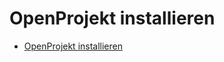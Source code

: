 # OpenProjekt installieren

+ [OpenProjekt installieren](https://www.openproject.org/de/download-und-installation/)

